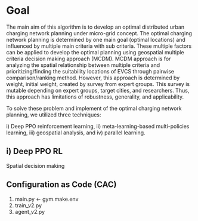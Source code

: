 # Goal
The main aim of this algorithm is to develop an optimal distributed urban charging 
network planning under micro-grid concept. 
The optimal charging network planning is determined by one main goal (optimal locations)
and influenced by multiple main criteria with sub criteria. These multiple factors 
can be applied to develop the optimal planning using geospatial multiple criteria 
decision making approach (MCDM). MCDM approach is for analyzing the spatial relationship
between multiple criteria and prioritizing/finding the suitability locations of EVCS through 
pairwise comparison/ranking method. However, this approach is determined by weight,
initial weight, created by survey from expert groups. This survey is mutable depending on
expert groups, target cities, and researchers. Thus, this approach has limitations of 
robustness, generality, and applicability. 

To solve these problem and implement of the optimal charging network planning, 
we utilized three techniques: 



i) Deep PPO reinforcement learning, 
ii) meta-learning-based multi-policies learning, 
iii) geospatial analysis, and 
iv) parallel learning. 


## i) Deep PPO RL
Spatial decision making 

## Configuration as Code (CAC)
1. main.py <- gym.make.env 
2. train_v2.py
3. agent_v2.py